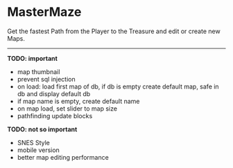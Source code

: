 # MasterMaze

Get the fastest Path from the Player to the Treasure and edit or create new Maps.

* * *

**TODO: important**
- map thumbnail
- prevent sql injection
- on load: load first map of db, if db is empty create default map, safe in db and display default db
- if map name is empty, create default name
- on map load, set slider to map size
- pathfinding update blocks

**TODO: not so important**
- SNES Style
- mobile version
- better map editing performance
